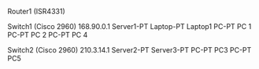 Router1 (ISR4331)


Switch1 (Cisco 2960) 168.90.0.1
Server1-PT
Laptop-PT Laptop1
PC-PT PC 1
PC-PT PC 2
PC-PT PC 4

Switch2 (Cisco 2960) 210.3.14.1
Server2-PT
Server3-PT
PC-PT PC3
PC-PT PC5
